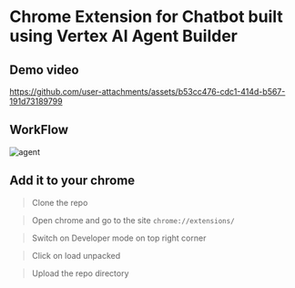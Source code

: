 # Chrome Extension for Chatbot built using Vertex AI Agent Builder
## Demo video



https://github.com/user-attachments/assets/b53cc476-cdc1-414d-b567-191d73189799

## WorkFlow
![agent](https://github.com/user-attachments/assets/cb3d3006-578a-414a-be1f-01a73b078f0a)


## Add it to your chrome

> Clone the repo


 >Open chrome and go to the site `chrome://extensions/`

 > Switch on Developer mode on top right corner

 > Click on load unpacked

 > Upload the repo directory
